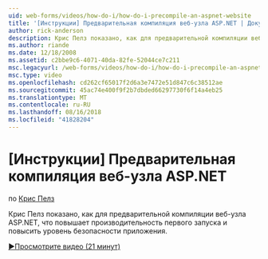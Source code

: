 ```yaml
---
uid: web-forms/videos/how-do-i/how-do-i-precompile-an-aspnet-website
title: '[Инструкции] Предварительная компиляция веб-узла ASP.NET | Документация Майкрософт'
author: rick-anderson
description: Крис Пелз показано, как для предварительной компиляции веб-узла ASP.NET, что повышает производительность первого запуска и повысить уровень безопасности приложения.
ms.author: riande
ms.date: 12/18/2008
ms.assetid: c2bbe9c6-4071-40da-82fe-52044ce7c211
msc.legacyurl: /web-forms/videos/how-do-i/how-do-i-precompile-an-aspnet-website
msc.type: video
ms.openlocfilehash: cd262cf65017f2d6a3e7472e51d847c6c38512ae
ms.sourcegitcommit: 45ac74e400f9f2b7dbded66297730f6f14a4eb25
ms.translationtype: MT
ms.contentlocale: ru-RU
ms.lasthandoff: 08/16/2018
ms.locfileid: "41828204"
---
```

<a name="how-do-i-precompile-an-aspnet-website"></a>[Инструкции] Предварительная компиляция веб-узла ASP.NET
====================
по [Крис Пелз](https://twitter.com/chrispels)

Крис Пелз показано, как для предварительной компиляции веб-узла ASP.NET, что повышает производительность первого запуска и повысить уровень безопасности приложения.

[&#9654;Просмотрите видео (21 минут)](https://channel9.msdn.com/Blogs/ASP-NET-Site-Videos/how-do-i-precompile-an-aspnet-website)
